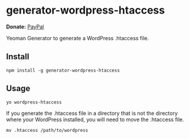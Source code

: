 # generator-wordpress-htaccess
**Donate:** [PayPal](https://go.himpfen.com/1j)

Yeoman Generator to generate a WordPress .htaccess file.

## Install

```
npm install -g generator-wordpress-htaccess
```

## Usage

```
yo wordpress-htaccess
```

If you generate the .htaccess file in a directory that is not the directory where your WordPress installed, you will need to move the .htaccess file.

```
mv .htaccess /path/to/wordpress
```
